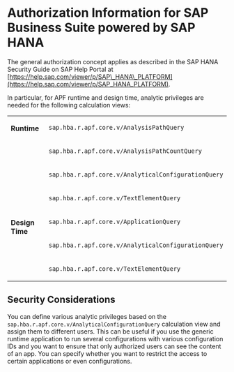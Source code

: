 <!-- loioacac7720748646508c431036f2a9532d -->

# Authorization Information for SAP Business Suite powered by SAP HANA

The general authorization concept applies as described in the SAP HANA Security Guide on SAP Help Portal at [https://help.sap.com/viewer/p/SAP\_HANA\_PLATFORM](https://help.sap.com/viewer/p/SAP_HANA_PLATFORM).

In particular, for APF runtime and design time, analytic privileges are needed for the following calculation views:


<table>
<tr>
<td valign="top" rowspan="4">

**Runtime**

</td>
<td valign="top">

`sap.hba.r.apf.core.v/AnalysisPathQuery`

</td>
</tr>
<tr>
<td valign="top">

`sap.hba.r.apf.core.v/AnalysisPathCountQuery`

</td>
</tr>
<tr>
<td valign="top">

`sap.hba.r.apf.core.v/AnalyticalConfigurationQuery`

</td>
</tr>
<tr>
<td valign="top">

`sap.hba.r.apf.core.v/TextElementQuery`

</td>
</tr>
<tr>
<td valign="top" rowspan="3">

**Design Time**

</td>
<td valign="top">

`sap.hba.r.apf.core.v/ApplicationQuery`

</td>
</tr>
<tr>
<td valign="top">

`sap.hba.r.apf.core.v/AnalyticalConfigurationQuery`

</td>
</tr>
<tr>
<td valign="top">

`sap.hba.r.apf.core.v/TextElementQuery`

</td>
</tr>
</table>



## Security Considerations

You can define various analytic privileges based on the `sap.hba.r.apf.core.v/AnalyticalConfigurationQuery` calculation view and assign them to different users. This can be useful if you use the generic runtime application to run several configurations with various configuration IDs and you want to ensure that only authorized users can see the content of an app. You can specify whether you want to restrict the access to certain applications or even configurations.

